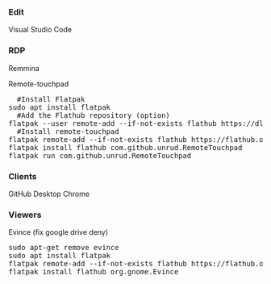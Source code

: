 ### Edit
Visual Studio Code

### RDP
Remmina

Remote-touchpad
<pre>
  #Install Flatpak
sudo apt install flatpak
  #Add the Flathub repository (option)
flatpak --user remote-add --if-not-exists flathub https://dl.flathub.org/repo/flathub.flatpakrepo
  #Install remote-touchpad
flatpak remote-add --if-not-exists flathub https://flathub.org/repo/flathub.flatpakrepo
flatpak install flathub com.github.unrud.RemoteTouchpad
flatpak run com.github.unrud.RemoteTouchpad
</pre>


### Clients
GitHub Desktop
Chrome

### Viewers
Evince (fix google drive deny)
<pre>
sudo apt-get remove evince
sudo apt install flatpak
flatpak remote-add --if-not-exists flathub https://flathub.org/repo/flathub.flatpakrepo
flatpak install flathub org.gnome.Evince
</pre>
